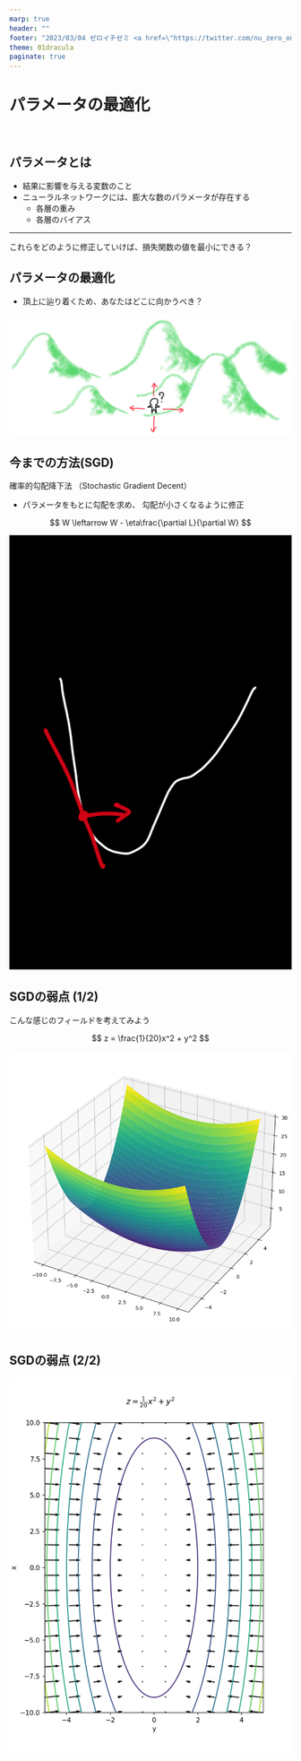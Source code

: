 ```yaml
---
marp: true
header: ""
footer: "2023/03/04 ゼロイチゼミ <a href=\"https://twitter.com/nu_zero_one\" style=\"color:white\">@nu_zero_one</a>"
theme: 01dracula
paginate: true
---
```


<!--
headingDivider: 2
_class: title
_paginate: false
-->

# パラメータの最適化

<a style="color:white; text-decoration: none;" href="https://github.com/kentakom1213">ぱうえる（けんた）:link:</a>

## パラメータとは

- 結果に影響を与える変数のこと
- ニューラルネットワークには、膨大な数のパラメータが存在する
  - 各層の重み
  - 各層のバイアス

<hr>
これらをどのように修正していけば、損失関数の値を最小にできる？

## パラメータの最適化
- 頂上に辿り着くため、あなたはどこに向かうべき？

![w:900](images/adventurer.jpg)


## 今までの方法(SGD)

確率的勾配降下法
（Stochastic Gradient Decent）
- パラメータをもとに勾配を求め、
  勾配が小さくなるように修正

$$
W \leftarrow W - \eta\frac{\partial L}{\partial W}
$$

![bg right:40%](images/SGD.jpg)


## SGDの弱点 (1/2)

こんな感じのフィールドを考えてみよう

$$
z = \frac{1}{20}x^2 + y^2
$$

![bg right:50%](images/anti_SGD.png)


## SGDの弱点 (2/2)



![bg right:40%](images/anti_SGD_field.png)

## 
